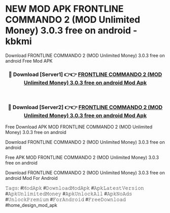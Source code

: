 # NEW MOD APK FRONTLINE COMMANDO 2 (MOD Unlimited Money) 3.0.3 free on android - kbkmi
Download FRONTLINE COMMANDO 2 (MOD Unlimited Money) 3.0.3 free on android Free Mod APK

<div align="center">
<h3>🔴 Download [Server1] 👉👉 <a href="https://apk-comot.site?title=FRONTLINE_COMMANDO_2_(MOD_Unlimited_Money)_3.0.3_free_on_android">FRONTLINE COMMANDO 2 (MOD Unlimited Money) 3.0.3 free on android Mod Apk</a></h3><br>

<h3>🔴 Download [Server2] 👉👉 <a href="https://apk-comot.site?title=FRONTLINE_COMMANDO_2_(MOD_Unlimited_Money)_3.0.3_free_on_android">FRONTLINE COMMANDO 2 (MOD Unlimited Money) 3.0.3 free on android Mod Apk</a></h3>
</div>


Free Download APK MOD FRONTLINE COMMANDO 2 (MOD Unlimited Money) 3.0.3 free on android

Download FRONTLINE COMMANDO 2 (MOD Unlimited Money) 3.0.3 free on android 

Free APK MOD FRONTLINE COMMANDO 2 (MOD Unlimited Money) 3.0.3 free on android 

Download FRONTLINE COMMANDO 2 (MOD Unlimited Money) 3.0.3 free on android Mod For Android

𝚃𝚊𝚐𝚜: #𝙼𝚘𝚍𝙰𝚙𝚔 #𝙳𝚘𝚠𝚗𝚕𝚘𝚊𝚍𝙼𝚘𝚍𝙰𝚙𝚔 #𝙰𝚙𝚔𝙻𝚊𝚝𝚎𝚜𝚝𝚅𝚎𝚛𝚜𝚒𝚘𝚗 #𝙰𝚙𝚔𝚄𝚗𝚕𝚒𝚖𝚒𝚝𝚎𝚍𝙼𝚘𝚗𝚎𝚢 #𝙰𝚙𝚔𝚄𝚗𝚕𝚘𝚌𝚔𝙰𝚕𝚕 #𝙰𝚙𝚔𝙽𝚘𝙰𝚍𝚜 #𝚄𝚗𝚕𝚘𝚌𝚔𝙿𝚛𝚎𝚖𝚒𝚞𝚖 #𝙵𝚘𝚛𝙰𝚗𝚍𝚛𝚘𝚒𝚍 #𝙵𝚛𝚎𝚎𝙳𝚘𝚠𝚗𝚕𝚘𝚊𝚍 #home_design_mod_apk
